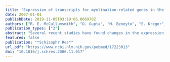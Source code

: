 ```yaml
---
title: "Expression of transcripts for myelination-related genes in the anterior cingulate cortex in schizophrenia"
date: 2007-01-01
publishDate: 2019-11-05T03:19:06.066970Z
authors: ["R. E. McCullumsmith", "D. Gupta", "M. Beneyto", "E. Kreger", "V. Haroutunian", "K. L. Davis", "J. H. Meador-Woodruff"]
publication_types: ["2"]
abstract: "Several recent studies have found changes in the expression of genes functionally related to myelination and oligodendrocyte homeostasis in schizophrenia. These studies utilized microarrays and quantitative PCR (QPCR), methodologies which do not permit direct, unamplified examination of mRNA expression. In addition, these studies generally only examined transcript expression in homogenates of gray matter. In the present study, we examined the expression of myelination-related genes previously implicated in schizophrenia by microarray or QPCR. Using in situ hybridization, we measured transcript expression of 2',3'-cyclic nucleotide 3'-phosphodiesterase (CNP), myelin-associated glycoprotein (MAG), transferrin (TF), quaking (QKI), gelsolin, myelin oligodendrocyte glycoprotein, v-erb-b2 erythroblastic leukemia viral oncogene homolog 3, erbb2 interacting protein, motility-related protein-1, SRY-box containing gene 10, oligodendrocyte transcription factor 2, peripheral myelin protein 22, and claudin-11 in both gray and white matter of the anterior cingulate cortex (ACC) in subjects with schizophrenia (n=41) and a comparison group (n=34). We found decreased expression of MAG, QKI, TF, and CNP transcripts in white matter. We did not find any differences in expression of these transcripts between medicated (n=31) and unmedicated (n=10) schizophrenics, suggesting that these changes are not secondary to treatment with antipsychotics. Finally, we found significant positive correlations between QKI and MAG or CNP mRNA expression, suggesting that the transcription factor QKI regulates MAG and CNP expression. Our results support the hypothesis that myelination and oligodendrocyte function are impaired in schizophrenia."
featured: false
publication: "*Schizophr Res*"
url_pdf: "https://www.ncbi.nlm.nih.gov/pubmed/17223013"
doi: "10.1016/j.schres.2006.11.017"
---
```


